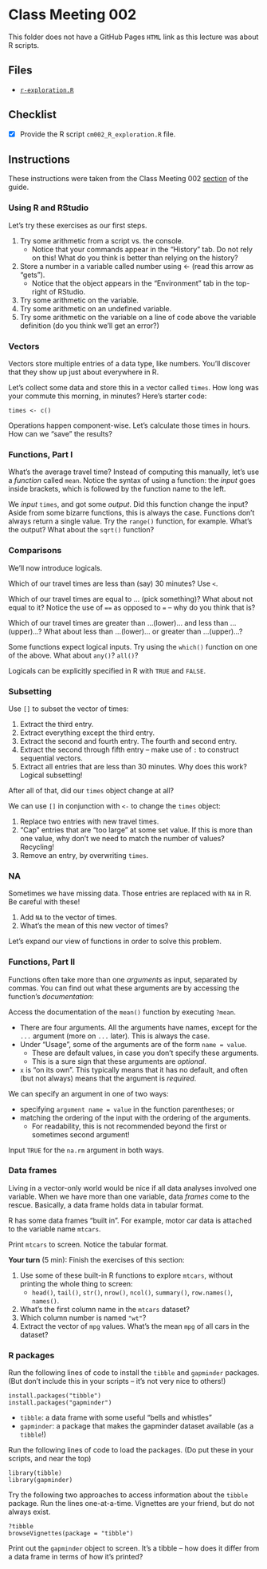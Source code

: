 # Class Meeting 002
This folder does not have a GitHub Pages `HTML` link as this lecture was about R scripts.

## Files
* [`r-exploration.R`](https://github.com/dy-lin/STAT545-participation/blob/master/cm002/cm002-r_exploration.R)

## Checklist
- [x] Provide the R script `cm002_R_exploration.R` file.

## Instructions
These instructions were taken from the Class Meeting 002 [section](https://stat545guidebook.netlify.com/introduction-to-r.html) of the guide.

### Using R and RStudio

Let’s try these exercises as our first steps.

1. Try some arithmetic from a script vs. the console.
    * Notice that your commands appear in the “History” tab. Do not rely on this! What do you think is better than relying on the history?
1. Store a number in a variable called number using <- (read this arrow as “gets”).
    * Notice that the object appears in the “Environment” tab in the top-right of RStudio.
1. Try some arithmetic on the variable.
1. Try some arithmetic on an undefined variable.
1. Try some arithmetic on the variable on a line of code above the variable definition (do you think we’ll get an error?)

### Vectors

Vectors store multiple entries of a data type, like numbers. You’ll discover that they show up just about everywhere in R.

Let’s collect some data and store this in a vector called `times`. How long was your commute this morning, in minutes? Here’s starter code:
```
times <- c()
```
Operations happen component-wise. Let’s calculate those times in hours. How can we “save” the results?

### Functions, Part I

What’s the average travel time? Instead of computing this manually, let’s use a _function_ called `mean`. Notice the syntax of using a function: the _input_ goes inside brackets, which is followed by the function name to the left.

We _input_ `times`, and got some _output_. Did this function change the input? Aside from some bizarre functions, this is always the case. Functions don’t always return a single value. Try the `range()` function, for example. What’s the output? What about the `sqrt()` function?

### Comparisons

We’ll now introduce logicals.

Which of our travel times are less than (say) 30 minutes? Use `<`.

Which of our travel times are equal to … (pick something)? What about not equal to it? Notice the use of `==` as opposed to `=` – why do you think that is?

Which of our travel times are greater than …(lower)… and less than …(upper)…? What about less than …(lower)… or greater than …(upper)…?

Some functions expect logical inputs. Try using the `which()` function on one of the above. What about `any()`? `all()`?

Logicals can be explicitly specified in R with `TRUE` and `FALSE`.

### Subsetting
Use `[]` to subset the vector of times:

1. Extract the third entry.
1. Extract everything except the third entry.
1. Extract the second and fourth entry. The fourth and second entry.
1. Extract the second through fifth entry – make use of `:` to construct sequential vectors.
1. Extract all entries that are less than 30 minutes. Why does this work? Logical subsetting!

After all of that, did our `times` object change at all?

We can use `[]` in conjunction with `<-` to change the `times` object:

1. Replace two entries with new travel times.
1. “Cap” entries that are “too large” at some set value. If this is more than one value, why don’t we need to match the number of values? Recycling!
1. Remove an entry, by overwriting `times`.

### NA

Sometimes we have missing data. Those entries are replaced with `NA` in R. Be careful with these!

1. Add `NA` to the vector of times.
1. What’s the mean of this new vector of times?

Let’s expand our view of functions in order to solve this problem.

### Functions, Part II

Functions often take more than one _arguments_ as input, separated by commas. You can find out what these arguments are by accessing the function’s _documentation_:

Access the documentation of the `mean()` function by executing `?mean`.
* There are four arguments.
All the arguments have names, except for the `...` argument (more on `...` later). This is always the case.
* Under “Usage”, some of the arguments are of the form `name = value`.
    * These are default values, in case you don’t specify these arguments.
    * This is a sure sign that these arguments are _optional_.
* `x` is “on its own”. This typically means that it has no default, and often (but not always) means that the argument is _required_.

We can specify an argument in one of two ways:

* specifying `argument name = value` in the function parentheses; or
* matching the ordering of the input with the ordering of the arguments.
    * For readability, this is not recommended beyond the first or sometimes second argument!
    
Input `TRUE` for the `na.rm` argument in both ways.

### Data frames 
Living in a vector-only world would be nice if all data analyses involved one variable. When we have more than one variable, data _frames_ come to the rescue. Basically, a data frame holds data in tabular format.

R has some data frames “built in”. For example, motor car data is attached to the variable name `mtcars`.

Print `mtcars` to screen. Notice the tabular format.

**Your turn** (5 min): Finish the exercises of this section:

1. Use some of these built-in R functions to explore `mtcars`, without printing the whole thing to screen:
    * `head()`, `tail()`, `str()`, `nrow()`, `ncol()`, `summary()`, `row.names()`, `names()`.
1. What’s the first column name in the `mtcars` dataset?
1. Which column number is named `"wt"`?
1. Extract the vector of `mpg` values. What’s the mean `mpg` of all cars in the dataset?

### R packages

Run the following lines of code to install the `tibble` and `gapminder` packages. (But don’t include this in your scripts – it’s not very nice to others!)
```
install.packages("tibble")
install.packages("gapminder")
```
* `tibble`: a data frame with some useful “bells and whistles”
* `gapminder`: a package that makes the gapminder dataset available (as a `tibble`!)

Run the following lines of code to load the packages. (Do put these in your scripts, and near the top)
```
library(tibble)
library(gapminder)
```

Try the following two approaches to access information about the `tibble` package. Run the lines one-at-a-time. Vignettes are your friend, but do not always exist.
```
?tibble
browseVignettes(package = "tibble")
```

Print out the `gapminder` object to screen. It’s a tibble – how does it differ from a data frame in terms of how it’s printed?
